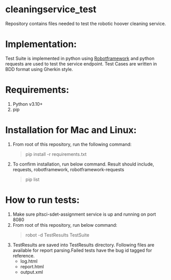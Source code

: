 # cleaningservice_test
Repository contains files needed to test the robotic hoover cleaning service.

# Implementation:
Test Suite is implemented in python using [Robotframework](https://robotframework.org/) and python requests are used to test the service endpoint. Test Cases are written in BDD format using Gherkin style. 

# Requirements:
1. Python v3.10+
2. pip

# Installation for Mac and Linux:
1. From root of this repository, run the following command:
     > pip install -r requirements.txt
2. To confirm installation, run below command. Result should include, requests, robotframework, robotframework-requests
     > pip list
  
# How to run tests:
1. Make sure pltsci-sdet-assignment service is up and running on port 8080
2. From root of this repository, run below command:
   > robot -d TestResults TestSuite
3. TestResults are saved into TestResults directory. Following files are available for report parsing.Failed tests have the bug id tagged for reference. 
   - log.html
   - report.html
   - output.xml
